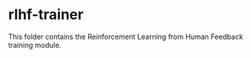 # rlhf-trainer

This folder contains the Reinforcement Learning from Human Feedback training module.
